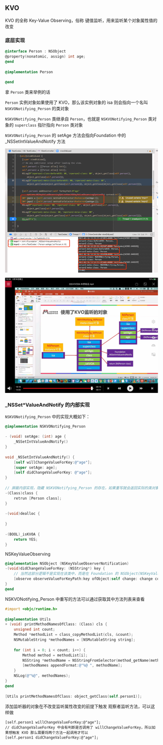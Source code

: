 ## KVO

KVO 的全称 Key-Value Observing，俗称 键值监听，用来监听某个对象属性值的改变

### 底层实现

```Objective-C
@interface Person : NSObject
@property(nonatomic, assign) int age;
@end

@implementation Person

@end
```

拿 `Person` 类来举例的话

`Person` 实例对象如果使用了 KVO，那么该实例对象的 isa 则会指向一个名叫 `NSKVONotifying_Person` 的类对象

`NSKVONotifying_Person` 类继承自 `Person`，也就是 `NSKVONotifying_Person` 类对象的 `superclass` 指针指向 `Person` 类对象

`NSKVONotifying_Person` 的 setAge 方法会指向Foundation 中的 _NSSetIntValueAndNotify 方法

![image](assets/KVO/KVO_test.min.png)

![image](assets/KVO/KVO_class_map.min.PNG)

### _NSSet*ValueAndNotify 的内部实现

`NSKVONotifying_Person` 中的实现大概如下：

```Objective-C
@implementation NSKVONotifying_Person

- (void) setAge: (int) age {
    _NSSetIntValueAndNotify()
}

void _NSSetIntValueAndNotify() {
    [self willChangeValueForKey:@"age"];
    [super setAge: age];
    [self didChangeValueForKey: @"age"];
}

// 屏蔽内部实现，隐藏 NSKVONotifying_Person 的存在，如果重写就会返回实际的类对象 NSKVONotifying_Person
-(Class)class {
    retrun [Person class];
}

-(void)dealloc {

}

-(BOOL)_isKVOA {
    return YES;
}
```


NSKeyValueObserving

``` Objective-C
@implementation NSObject (NSKeyValueObserverNotification)
-(void)didChangeValueForKey: (NSString*) key {
    // 当然这部分逻辑不是实现在该类中，而是在 Foundation 的 NSObject(NSKeyValueObserverNotification) 类扩展中实现的该逻辑，假如自己重写了didChangeValueForKey 方法，并且没有调用 [super didChangeValueForKey]，不能触发 KVO 的监听方法
    [observe observeValueForKeyPath:key ofObject:self change: change context: context]
}
@end
```

NSKVONotifying_Person 中重写的方法可以通过获取其中方法列表来查看

```Objective-C
#import <objc/runtime.h>

@implementation Utils 
+ (void) printMethodNamesOfClass: (Class) cls {
    unsigned int count;
    Method *methodList = class_copyMethodList(cls, &count);
    NSMutableString *methodNames = [NSMutableString string];
    
    for (int i = 0; i < count; i++) {
        Method method = methodList[i];
        NSString *methodName = NSStringFromSelector(method_getName(method));
        [methodNames appendFormat:@"%@ ", methodName];
    }
    NSLog(@"%@", methodNames);
}
@end

[Utils printMethodNamesOfClass: object_getClass(self.person1)];
```

添加监听器的对象在不改变监听属性改变的前提下触发 观察者监听方法，可以这样做

```
[self.person1 willChangeValueForKey:@"age"];
// didChangeValueForKey 中会有判断是否调用了 willChangeValueForKey，所以如果想触发 KVO 那么需要将两个方法一起调用才可以
[self.person1 didChangeValueForKey:@"age"];
```